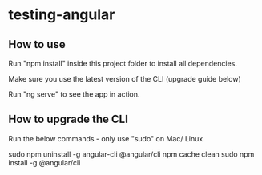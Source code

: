 # testing-angular
How to use
----------

Run "npm install" inside this project folder to install all dependencies.

Make sure you use the latest version of the CLI (upgrade guide below)

Run "ng serve" to see the app in action.


How to upgrade the CLI
-----------------------

Run the below commands - only use "sudo" on Mac/ Linux.

sudo npm uninstall -g angular-cli @angular/cli
npm cache clean
sudo npm install -g @angular/cli